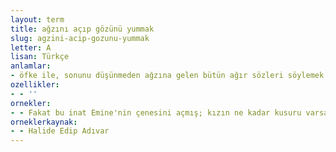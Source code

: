 ```yaml
---
layout: term
title: ağzını açıp gözünü yummak
slug: agzini-acip-gozunu-yummak
letter: A
lisan: Türkçe
anlamlar:
- öfke ile, sonunu düşünmeden ağzına gelen bütün ağır sözleri söylemek
ozellikler:
- - ''
ornekler:
- - Fakat bu inat Emine'nin çenesini açmış; kızın ne kadar kusuru varsa babasından geldiğini söylerken Tevfik'e ağzını açmış, gözünü yummuştu.
orneklerkaynak:
- - Halide Edip Adıvar
---
```


